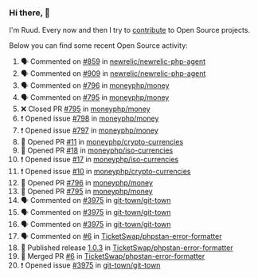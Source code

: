 ### Hi there, 👋

I'm Ruud. Every now and then I try to [contribute](https://github.com/pulls?q=+is%3Apr+author%3Aruudk+archived%3Afalse+is%3Apublic+) to Open Source projects.

Below you can find some recent Open Source activity:

<!--START_SECTION:activity-->
1. 🗣 Commented on [#859](https://github.com/newrelic/newrelic-php-agent/issues/859#issuecomment-2345447735) in [newrelic/newrelic-php-agent](https://github.com/newrelic/newrelic-php-agent)
2. 🗣 Commented on [#909](https://github.com/newrelic/newrelic-php-agent/issues/909#issuecomment-2345424557) in [newrelic/newrelic-php-agent](https://github.com/newrelic/newrelic-php-agent)
3. 🗣 Commented on [#796](https://github.com/moneyphp/money/pull/796#issuecomment-2345419916) in [moneyphp/money](https://github.com/moneyphp/money)
4. 🗣 Commented on [#795](https://github.com/moneyphp/money/pull/795#issuecomment-2345418742) in [moneyphp/money](https://github.com/moneyphp/money)
5. ❌ Closed PR [#795](https://github.com/moneyphp/money/pull/795) in [moneyphp/money](https://github.com/moneyphp/money)
6. ❗ Opened issue [#798](https://github.com/moneyphp/money/issues/798) in [moneyphp/money](https://github.com/moneyphp/money)
7. ❗ Opened issue [#797](https://github.com/moneyphp/money/issues/797) in [moneyphp/money](https://github.com/moneyphp/money)
8. 💪 Opened PR [#11](https://github.com/moneyphp/crypto-currencies/pull/11) in [moneyphp/crypto-currencies](https://github.com/moneyphp/crypto-currencies)
9. 💪 Opened PR [#18](https://github.com/moneyphp/iso-currencies/pull/18) in [moneyphp/iso-currencies](https://github.com/moneyphp/iso-currencies)
10. ❗ Opened issue [#17](https://github.com/moneyphp/iso-currencies/issues/17) in [moneyphp/iso-currencies](https://github.com/moneyphp/iso-currencies)
11. ❗ Opened issue [#10](https://github.com/moneyphp/crypto-currencies/issues/10) in [moneyphp/crypto-currencies](https://github.com/moneyphp/crypto-currencies)
12. 💪 Opened PR [#796](https://github.com/moneyphp/money/pull/796) in [moneyphp/money](https://github.com/moneyphp/money)
13. 💪 Opened PR [#795](https://github.com/moneyphp/money/pull/795) in [moneyphp/money](https://github.com/moneyphp/money)
14. 🗣 Commented on [#3975](https://github.com/git-town/git-town/issues/3975#issuecomment-2343542435) in [git-town/git-town](https://github.com/git-town/git-town)
15. 🗣 Commented on [#3975](https://github.com/git-town/git-town/issues/3975#issuecomment-2343452130) in [git-town/git-town](https://github.com/git-town/git-town)
16. 🗣 Commented on [#3975](https://github.com/git-town/git-town/issues/3975#issuecomment-2342758723) in [git-town/git-town](https://github.com/git-town/git-town)
17. 🗣 Commented on [#6](https://github.com/TicketSwap/phpstan-error-formatter/pull/6#issuecomment-2341546647) in [TicketSwap/phpstan-error-formatter](https://github.com/TicketSwap/phpstan-error-formatter)
18. 🚀 Published release [1.0.3](https://github.com/TicketSwap/phpstan-error-formatter/releases/tag/1.0.3) in [TicketSwap/phpstan-error-formatter](https://github.com/TicketSwap/phpstan-error-formatter)
19. 🎉 Merged PR [#6](https://github.com/TicketSwap/phpstan-error-formatter/pull/6) in [TicketSwap/phpstan-error-formatter](https://github.com/TicketSwap/phpstan-error-formatter)
20. ❗ Opened issue [#3975](https://github.com/git-town/git-town/issues/3975) in [git-town/git-town](https://github.com/git-town/git-town)
<!--END_SECTION:activity-->

